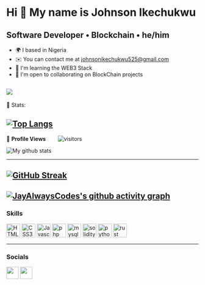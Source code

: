 Hi 👋 My name is Johnson Ikechukwu
========================
Software Developer • Blockchain • he/him
----------------------------------

* 🌍  I based in Nigeria
* ✉️  You can contact me at [johnsonikechukwu525@gmail.com](mailto:johnsonikechukwu525@gmail.com)
* 🧠  I'm learning the WEB3 Stack
* 🤝  I'm open to collaborating on BlockChain projects

<a href="https://www.twitter.com/Johnson__Cipher" target="_blank" rel="noreferrer"><img
src="https://img.shields.io/twitter/follow/JayAlwaysCodes?logo=twitter&style=for-the-badge&color=0891b2&labelColor=1c1917"
/></a>
----------------------------------
 📶 Stats:
<!--  TOP LANGUAGES STATISTICS -->
 [![Top Langs](https://github-readme-stats.vercel.app/api/top-langs/?username=JayAlwaysCodes&theme=dark&layout=compact&align=center&width=100%)](https://github.com/anuraghazra/github-readme-stats)
 ---
 <!--  PROFILES VIEWS -->
🌱 **Profile Views**&nbsp;&nbsp;&nbsp;&nbsp;&nbsp;&nbsp;&nbsp;
![visitors](https://profile-counter.glitch.me/JayAlwaysCodes/count.svg?align=center)
<!-- GITHUB STATISTICS -->
![My github stats](https://github-readme-stats.vercel.app/api?username=JayAlwaysCodes&show_icons=true&title_color=fff&icon_color=79ff97&text_color=9f9f9f&bg_color=151515&count_private=true&width=40%&align=center)
 <hr>
 
 <!--  CONTRIBUTION AND STREAK BLOCK -->
 [![GitHub Streak](https://github-readme-streak-stats.herokuapp.com/?user=JayAlwaysCodes&currStreakNum=2FD3EB&fire=pink&sideLabels=F00&theme=nightowl)](https://git.io/streak-stats)
---
 <!-- ACTIVITY GRAPH TRACKER -->
[![JayAlwaysCodes's github activity graph](https://activity-graph.herokuapp.com/graph?username=JayAlwaysCodes&theme=react-dark)](https://github.com/JayAlwaysCodes/github-readme-activity-graph)
---
 
### Skills
<p align="left">
<img src="https://raw.githubusercontent.com/danielcranney/readme-generator/main/public/icons/skills/html5-colored.svg" width="36" height="36" alt="HTML5" />
<img src="https://raw.githubusercontent.com/danielcranney/readme-generator/main/public/icons/skills/css3-colored.svg" width="36" height="36" alt="CSS3" />
  <img src="https://raw.githubusercontent.com/danielcranney/readme-generator/main/public/icons/skills/javascript-colored.svg" width="36" height="36" alt="Javascript" />
  <img src="https://raw.githubusercontent.com/danielcranney/readme-generator/main/public/icons/skills/php-colored.svg" width="36" height="36" alt="php" />
  <img src="https://raw.githubusercontent.com/danielcranney/readme-generator/main/public/icons/skills/mysql-colored.svg" width="36" height="36" alt="mysql" />
<img src="https://raw.githubusercontent.com/danielcranney/readme-generator/main/public/icons/skills/solidity-colored.svg" width="36" height="36" alt="solidity" />
<img src="https://raw.githubusercontent.com/danielcranney/readme-generator/main/public/icons/skills/python-colored.svg" width="36" height="36" alt="python" />
<img src="https://raw.githubusercontent.com/danielcranney/readme-generator/main/public/icons/skills/rust-colored.svg" width="36" height="36" alt="rust" />

</p>
<hr>

### Socials
<p align="left"> <a href="https://www.twitter.com/Johnson__Cipher" target="_blank" rel="noreferrer"><img src="https://raw.githubusercontent.com/danielcranney/readme-generator/main/public/icons/socials/twitter.svg" width="32" height="32" /></a> 
<a href="https://www.github.com/JayAlwaysCodes" target="_blank" rel="noreferrer"><img src="https://raw.githubusercontent.com/danielcranney/readme-generator/main/public/icons/socials/github.svg" width="32" height="32" /></a> 
